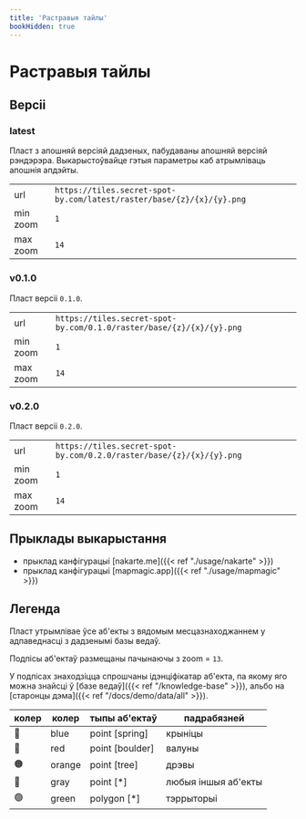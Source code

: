 ```yaml
---
title: 'Растравыя тайлы'
bookHidden: true
---
```

# Растравыя тайлы

## Версіі

### latest

Пласт з апошняй версіяй дадзеных, пабудаваны апошняй версіяй рэндэрэра.
Выкарыстоўвайце гэтыя параметры каб атрымліваць апошнія апдэйты.

|          |                                                                       |
|----------|-----------------------------------------------------------------------|
| url      | `https://tiles.secret-spot-by.com/latest/raster/base/{z}/{x}/{y}.png` |  
| min zoom | `1`                                                                   |
| max zoom | `14`                                                                  |


### v0.1.0

Пласт версіі `0.1.0`.
    
|          |                                                                       |
|----------|-----------------------------------------------------------------------|
| url      | `https://tiles.secret-spot-by.com/0.1.0/raster/base/{z}/{x}/{y}.png`  |      
| min zoom | `1`                                                                   |
| max zoom | `14`                                                                  |


### v0.2.0

Пласт версіі `0.2.0`.

|          |                                                                      |
|----------|----------------------------------------------------------------------|
| url      | `https://tiles.secret-spot-by.com/0.2.0/raster/base/{z}/{x}/{y}.png` |      
| min zoom | `1`                                                                  |
| max zoom | `14`                                                                 |


## Прыклады выкарыстання

- прыклад канфігурацыі [nakarte.me]({{< ref "./usage/nakarte" >}})
- прыклад канфігурацыі [mapmagic.app]({{< ref "./usage/mapmagic" >}})

## Легенда 

Пласт утрымлівае ўсе аб'екты з вядомым месцазнаходжаннем у адпаведнасці з дадзенымі базы ведаў.

Подпісы аб'ектаў размещаны пачынаючы з zoom = `13`.

У подпісах знаходзіцца спрошчаны ідэнціфікатар аб'екта,
па якому яго можна знайсці ў [базе ведаў]({{< ref "/knowledge-base" >}}), 
альбо на [старонцы дэма]({{< ref "/docs/demo/data/all" >}}).

| колер | колер  | тыпы аб'ектаў   | падрабязней         |      
|-------|--------|-----------------|---------------------|
| 🔵    | blue   | point [spring]  | крыніцы             |
| 🔴    | red    | point [boulder] | валуны              |
| 🟠    | orange | point [tree]    | дрэвы               |
| 🩶    | gray   | point [*]       | любыя іншыя аб'екты |
| 🟢    | green  | polygon [*]     | тэррыторыі          |
